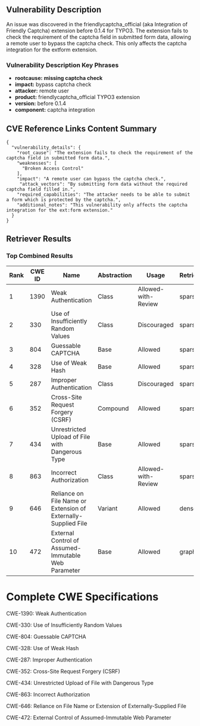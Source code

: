 ## Vulnerability Description
An issue was discovered in the friendlycaptcha_official (aka Integration of Friendly Captcha) extension before 0.1.4 for TYPO3. The extension fails to check the requirement of the captcha field in submitted form data, allowing a remote user to bypass the captcha check. This only affects the captcha integration for the extform extension.

### Vulnerability Description Key Phrases
- **rootcause:** **missing captcha check**
- **impact:** bypass captcha check
- **attacker:** remote user
- **product:** friendlycaptcha_official TYPO3 extension
- **version:** before 0.1.4
- **component:** captcha integration

## CVE Reference Links Content Summary
```
{
  "vulnerability_details": {
    "root_cause": "The extension fails to check the requirement of the captcha field in submitted form data.",
    "weaknesses": [
      "Broken Access Control"
    ],
    "impact": "A remote user can bypass the captcha check.",
     "attack_vectors": "By submitting form data without the required captcha field filled in.",
    "required_capabilities": "The attacker needs to be able to submit a form which is protected by the captcha.",
    "additional_notes": "This vulnerability only affects the captcha integration for the ext:form extension."
  }
}
```

## Retriever Results

### Top Combined Results

| Rank | CWE ID | Name | Abstraction | Usage  | Retrievers | Individual Scores |
|------|--------|------|-------------|-------|------------|-------------------|
| 1 | 1390 | Weak Authentication | Class | Allowed-with-Review | sparse | 0.345 |
| 2 | 330 | Use of Insufficiently Random Values | Class | Discouraged | sparse | 0.315 |
| 3 | 804 | Guessable CAPTCHA | Base | Allowed | sparse | 0.309 |
| 4 | 328 | Use of Weak Hash | Base | Allowed | sparse | 0.302 |
| 5 | 287 | Improper Authentication | Class | Discouraged | sparse | 0.295 |
| 6 | 352 | Cross-Site Request Forgery (CSRF) | Compound | Allowed | sparse | 0.294 |
| 7 | 434 | Unrestricted Upload of File with Dangerous Type | Base | Allowed | sparse | 0.293 |
| 8 | 863 | Incorrect Authorization | Class | Allowed-with-Review | sparse | 0.290 |
| 9 | 646 | Reliance on File Name or Extension of Externally-Supplied File | Variant | Allowed | dense | 0.444 |
| 10 | 472 | External Control of Assumed-Immutable Web Parameter | Base | Allowed | graph | 0.002 |



# Complete CWE Specifications

CWE-1390: Weak Authentication

CWE-330: Use of Insufficiently Random Values

CWE-804: Guessable CAPTCHA

CWE-328: Use of Weak Hash

CWE-287: Improper Authentication

CWE-352: Cross-Site Request Forgery (CSRF)

CWE-434: Unrestricted Upload of File with Dangerous Type

CWE-863: Incorrect Authorization

CWE-646: Reliance on File Name or Extension of Externally-Supplied File

CWE-472: External Control of Assumed-Immutable Web Parameter